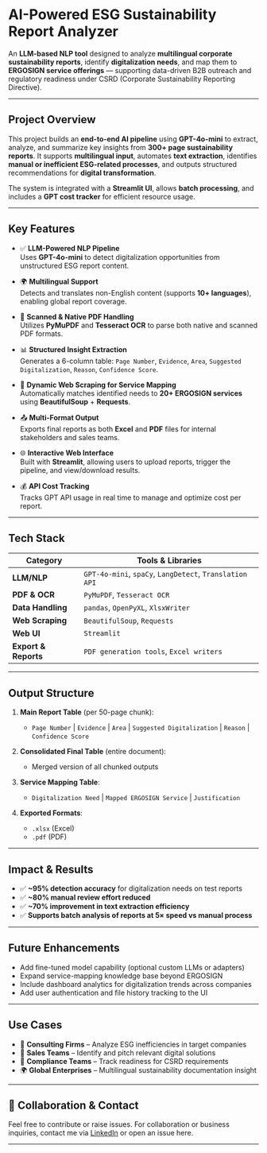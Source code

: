 #  **AI-Powered ESG Sustainability Report Analyzer**

An **LLM-based NLP tool** designed to analyze **multilingual corporate sustainability reports**, identify **digitalization needs**, and map them to **ERGOSIGN service offerings** — supporting data-driven B2B outreach and regulatory readiness under CSRD (Corporate Sustainability Reporting Directive).

---

##  **Project Overview**

This project builds an **end-to-end AI pipeline** using **GPT-4o-mini** to extract, analyze, and summarize key insights from **300+ page sustainability reports**. It supports **multilingual input**, automates **text extraction**, identifies **manual or inefficient ESG-related processes**, and outputs structured recommendations for **digital transformation**.

The system is integrated with a **Streamlit UI**, allows **batch processing**, and includes a **GPT cost tracker** for efficient resource usage.

---

##  **Key Features**

- ✅ **LLM-Powered NLP Pipeline**  
  Uses **GPT-4o-mini** to detect digitalization opportunities from unstructured ESG report content.

- 🌍 **Multilingual Support**  
  Detects and translates non-English content (supports **10+ languages**), enabling global report coverage.

- 🧾 **Scanned & Native PDF Handling**  
  Utilizes **PyMuPDF** and **Tesseract OCR** to parse both native and scanned PDF formats.

- 📊 **Structured Insight Extraction**  
  Generates a 6-column table: `Page Number`, `Evidence`, `Area`, `Suggested Digitalization`, `Reason`, `Confidence Score`.

- 🔄 **Dynamic Web Scraping for Service Mapping**  
  Automatically matches identified needs to **20+ ERGOSIGN services** using **BeautifulSoup** + **Requests**.

- 📤 **Multi-Format Output**  
  Exports final reports as both **Excel** and **PDF** files for internal stakeholders and sales teams.

- 🌐 **Interactive Web Interface**  
  Built with **Streamlit**, allowing users to upload reports, trigger the pipeline, and view/download results.

- 💰 **API Cost Tracking**  
  Tracks GPT API usage in real time to manage and optimize cost per report.

---

##  **Tech Stack**

| Category              | Tools & Libraries                             |
|-----------------------|-----------------------------------------------|
| **LLM/NLP**           | `GPT-4o-mini`, `spaCy`, `LangDetect`, `Translation API` |
| **PDF & OCR**         | `PyMuPDF`, `Tesseract OCR`                    |
| **Data Handling**     | `pandas`, `OpenPyXL`, `XlsxWriter`            |
| **Web Scraping**      | `BeautifulSoup`, `Requests`                   |
| **Web UI**            | `Streamlit`                                   |
| **Export & Reports**  | `PDF generation tools`, `Excel writers`       |

---

##  **Output Structure**

1. **Main Report Table** (per 50-page chunk):
   - `Page Number` | `Evidence` | `Area` | `Suggested Digitalization` | `Reason` | `Confidence Score`

2. **Consolidated Final Table** (entire document):
   - Merged version of all chunked outputs

3. **Service Mapping Table**:
   - `Digitalization Need` | `Mapped ERGOSIGN Service` | `Justification`

4. **Exported Formats**:
   - `.xlsx` (Excel)
   - `.pdf` (PDF)

---

##  **Impact & Results**

- ✅ **~95% detection accuracy** for digitalization needs on test reports  
- ✅ **~80% manual review effort reduced**  
- ✅ **~70% improvement in text extraction efficiency**  
- ✅ **Supports batch analysis of reports at 5× speed vs manual process**

---

##  **Future Enhancements**

- Add fine-tuned model capability (optional custom LLMs or adapters)
- Expand service-mapping knowledge base beyond ERGOSIGN
- Include dashboard analytics for digitalization trends across companies
- Add user authentication and file history tracking to the UI

---

##  **Use Cases**

- 💼 **Consulting Firms** – Analyze ESG inefficiencies in target companies
- 🏢 **Sales Teams** – Identify and pitch relevant digital solutions
- 🧾 **Compliance Teams** – Track readiness for CSRD requirements
- 🌍 **Global Enterprises** – Multilingual sustainability documentation insight

---

## 🤝 **Collaboration & Contact**

Feel free to contribute or raise issues. For collaboration or business inquiries, contact me via [LinkedIn](https://www.linkedin.com/in/mohamed-sahad-m-96b038200/) or open an issue here.

---
